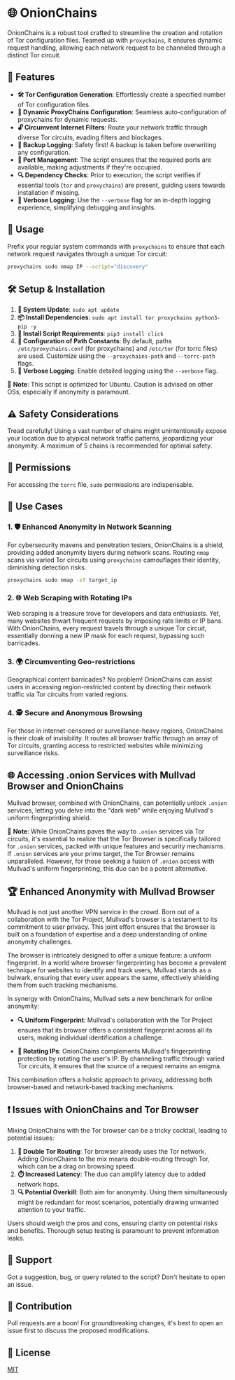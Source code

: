 
# 🌐 OnionChains

OnionChains is a robust tool crafted to streamline the creation and rotation of Tor configuration files. Teamed up with `proxychains`, it ensures dynamic request handling, allowing each network request to be channeled through a distinct Tor circuit.

## 🌟 Features

- **🛠️ Tor Configuration Generation**: Effortlessly create a specified number of Tor configuration files.
- **🔄 Dynamic ProxyChains Configuration**: Seamless auto-configuration of proxychains for dynamic requests.
- **🔓 Circumvent Internet Filters**: Route your network traffic through diverse Tor circuits, evading filters and blockages.
- **🔐 Backup Logging**: Safety first! A backup is taken before overwriting any configuration.
- **🚪 Port Management**: The script ensures that the required ports are available, making adjustments if they're occupied.
- **🔍 Dependency Checks**: Prior to execution, the script verifies if essential tools (`tor` and `proxychains`) are present, guiding users towards installation if missing.
- **📜 Verbose Logging**: Use the `--verbose` flag for an in-depth logging experience, simplifying debugging and insights.

## 🚀 Usage

Prefix your regular system commands with `proxychains` to ensure that each network request navigates through a unique Tor circuit:

```bash
proxychains sudo nmap IP --script="discovery"
```

## 🛠️ Setup & Installation

1. **🔄 System Update**: `sudo apt update`
2. **📦 Install Dependencies**: `sudo apt install tor proxychains python3-pip -y`
3. **🐍 Install Script Requirements**: `pip3 install click`
4. **🔧 Configuration of Path Constants**: By default, paths `/etc/proxychains.conf` (for proxychains) and `/etc/tor` (for torrc files) are used. Customize using the `--proxychains-path` and `--torrc-path` flags.
5. **📜 Verbose Logging**: Enable detailed logging using the `--verbose` flag.

🚫 **Note**: This script is optimized for Ubuntu. Caution is advised on other OSs, especially if anonymity is paramount.

## ⚠️ Safety Considerations

Tread carefully! Using a vast number of chains might unintentionally expose your location due to atypical network traffic patterns, jeopardizing your anonymity. A maximum of 5 chains is recommended for optimal safety.

## 🔑 Permissions

For accessing the `torrc` file, `sudo` permissions are indispensable.

## 🎯 Use Cases

### 1. 🛡️ Enhanced Anonymity in Network Scanning

For cybersecurity mavens and penetration testers, OnionChains is a shield, providing added anonymity layers during network scans. Routing `nmap` scans via varied Tor circuits using `proxychains` camouflages their identity, diminishing detection risks.

```bash
proxychains sudo nmap -sT target_ip
```

### 2. 🌐 Web Scraping with Rotating IPs

Web scraping is a treasure trove for developers and data enthusiasts. Yet, many websites thwart frequent requests by imposing rate limits or IP bans. With OnionChains, every request travels through a unique Tor circuit, essentially donning a new IP mask for each request, bypassing such barricades.

### 3. 🌍 Circumventing Geo-restrictions

Geographical content barricades? No problem! OnionChains can assist users in accessing region-restricted content by directing their network traffic via Tor circuits from varied regions.

### 4. 🕵️ Secure and Anonymous Browsing

For those in internet-censored or surveillance-heavy regions, OnionChains is their cloak of invisibility. It routes all browser traffic through an array of Tor circuits, granting access to restricted websites while minimizing surveillance risks.

## 🌐 Accessing .onion Services with Mullvad Browser and OnionChains

Mullvad browser, combined with OnionChains, can potentially unlock `.onion` services, letting you delve into the "dark web" while enjoying Mullvad's uniform fingerprinting shield.

📝 **Note**: While OnionChains paves the way to `.onion` services via Tor circuits, it's essential to realize that the Tor Browser is specifically tailored for `.onion` services, packed with unique features and security mechanisms. If `.onion` services are your prime target, the Tor Browser remains unparalleled. However, for those seeking a fusion of `.onion` access with Mullvad's uniform fingerprinting, this duo can be a potent alternative.

## 🏆 Enhanced Anonymity with Mullvad Browser

Mullvad is not just another VPN service in the crowd. Born out of a collaboration with the Tor Project, Mullvad's browser is a testament to its commitment to user privacy. This joint effort ensures that the browser is built on a foundation of expertise and a deep understanding of online anonymity challenges.

The browser is intricately designed to offer a unique feature: a uniform fingerprint. In a world where browser fingerprinting has become a prevalent technique for websites to identify and track users, Mullvad stands as a bulwark, ensuring that every user appears the same, effectively shielding them from such tracking mechanisms.

In synergy with OnionChains, Mullvad sets a new benchmark for online anonymity:

- **🔍 Uniform Fingerprint**: Mullvad's collaboration with the Tor Project ensures that its browser offers a consistent fingerprint across all its users, making individual identification a challenge.
    
- **🔄 Rotating IPs**: OnionChains complements Mullvad's fingerprinting protection by rotating the user's IP. By channeling traffic through varied Tor circuits, it ensures that the source of a request remains an enigma.
    

This combination offers a holistic approach to privacy, addressing both browser-based and network-based tracking mechanisms.

## ❗ Issues with OnionChains and Tor Browser

Mixing OnionChains with the Tor browser can be a tricky cocktail, leading to potential issues:

1. **🔄 Double Tor Routing**: Tor browser already uses the Tor network. Adding OnionChains to the mix means double-routing through Tor, which can be a drag on browsing speed.
2. **⏱️ Increased Latency**: The duo can amplify latency due to added network hops.
3. **🔍 Potential Overkill**: Both aim for anonymity. Using them simultaneously might be redundant for most scenarios, potentially drawing unwanted attention to your traffic.

Users should weigh the pros and cons, ensuring clarity on potential risks and benefits. Thorough setup testing is paramount to prevent information leaks.

## 💬 Support

Got a suggestion, bug, or query related to the script? Don't hesitate to open an issue.

## 🤝 Contribution

Pull requests are a boon! For groundbreaking changes, it's best to open an issue first to discuss the proposed modifications.

## 📜 License

[MIT](https://choosealicense.com/licenses/mit/)
